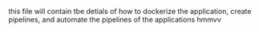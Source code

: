 this file will contain tbe detials of how to
dockerize the application, create pipelines, and automate the pipelines of the applications
hmmvv
